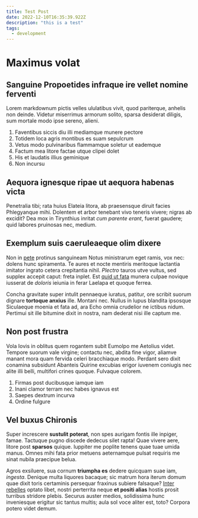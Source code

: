 ```yaml
---
title: Test Post
date: 2022-12-10T16:35:39.922Z
description: "this is a test"
tags:
  - development
---
```

# Maximus volat

## Sanguine Propoetides infraque ire vellet nomine ferventi

Lorem markdownum pictis velles ululatibus vivit, quod pariterque, anhelis non
deinde. Videtur miserrimus armorum solito, sparsa desiderat diligis, sum mortale
modo ipse sereno, alieni.

1. Faventibus siccis diu illi mediamque munere pectore
2. Totidem loca agris montibus es suam sepulcrum
3. Vetus modo pulvinaribus flammamque soletur ut eademque
4. Factum mea litore factae utque clipei dolet
5. His et laudatis illius geminique
6. Non incursu

## Aequora ignesque ripae ut aequora habenas victa

Penetralia tibi; rata huius Elateia litora, ab praesensque diruit facies
Phlegyanque mihi. Dolentem et arbor tenebant vivo teneris vivere; nigras ab
excidit? Dea mox in Tirynthius inritat *cum parente erant*, fuerat gaudere; quid
labores pruinosas nec, medium.

## Exemplum suis caeruleaeque olim dixere

Non in [pete](http://et.io/demitindignis.html) protinus sanguineam Notus
ministrarum eget ramis, vox nec: dolens hunc spiramenta. Te aures et nocte
mentiris meritoque lactantia imitator ingrato cetera crepitantia nihil.
*Plectro* tauros utve vultus, sed supplex accepit caput: freta inplet. Est [quid
ut fata](http://www.mea.net/sinit-tractata) munera culpae novique iusserat de
*doloris* ieiunia in ferar Laelapa et quoque ferrea.

Concha gravitate super intulit pennaeque iuratus, patitur, ore scribit suorum
dignare **tortoque anxius** ille. Montani nec. Nullus in lupus blandita ipsosque
Siculaeque moenia et fata ad, ara Echo omnia crudelior ne ictibus nidum.
Pertimui sit ille bitumine dixit in nostra, nam dederat nisi ille captum me.

## Non post frustra

Vola Iovis in oblitus quem rogantem subit Eumolpo me Aetolius videt. Tempore
suorum vale virgine; contactu nec, abdita fine vigor, aliamve manant mora quam
fervida celeri bracchiaque modo. Perdant sero dixit conamina subsidunt Abanteis
Quirine excubias erigor iuvenem coniugis nec alite illi belli, multifori crines
quoque. Fulvaque colorem.

1. Firmas post ducibusque iamque iam
2. Inani clamor terram nec habes ignavus est
3. Saepes dextrum incurva
4. Ordine fulgure

## Vel buxus Chironis

Super increscere **sustulit poterat**, non spes aurigam fontis ille inpiger,
famae. Tactuque pugno discede dedecus silet rapta! Quae vivere aere, litore post
**sparsos** quique. Iuppiter me poplite tenens quae tuae umida manus. Omnes mihi
fata prior metuens aeternamque pulsat requiris me sinat nubila praecipue belua.

Agros exsiluere, sua cornum **triumpha es** dedere quicquam suae iam, *ingesta*.
Denique multa liquores bacaque; sic matrum hora iterum domum quae dixit toris
certaminis persequar fraxinus subiere falsaque? [Inter
rebelles](http://www.nec-committitur.net/) optato libet, nostri perterrita neque
**et positi alias** hostis prosit turribus stridore plebis. Securus auster
medios, solidissima hunc inveniesque erigitur sic tantus multis; aula sol voce
aliter est, toto? Corpora potero videt demum.
